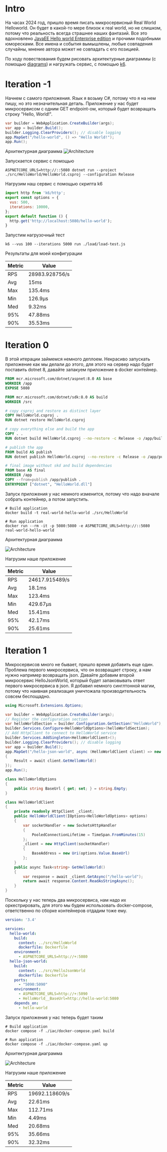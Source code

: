 # Intro

На часах 2024 год, пришло время писать микросервисный Real World Helloworld. Он будет в какой-то мере близок к real world, но не слишком, потому что реальность всегда страшнее наших фантазий. Все это вдохновлено [JavaEE Hello world Enterprise edition](https://github.com/Hello-World-EE/Java-Hello-World-Enterprise-Edition/tree/master) и прочими подобными юморесками. Все имена и события вымышлены, любые совпадения случайны, мнение автора может не совпадать с его позицией.

По ходу повествования будем рисовать архитектурные диаграммы (с помощью [diagrams](https://diagrams.mingrammer.com/)) и нагружать сервис, с помощью [k6](https://k6.io/). 

# Iteration -1

Начнем с самого приложения. Язык я возьму C#, потому что я на нем пишу, но это незначительная деталь. Приложение у нас будет микросервисом с одним GET endpoint-ом, который будет возвращать строку "Hello, World!".

```csharp
var builder = WebApplication.CreateBuilder(args);
var app = builder.Build();
builder.Logging.ClearProviders(); // disable logging
app.MapGet("/hello-world", () => "Hello World!");
app.Run();
```

Архитектурная диаграмма
![Architecture](./diagrams/output/iteration-1.png)

Запускается сервис с помощью

```shell
ASPNETCORE_URLS=http://::5080 dotnet run --project ./src/HelloWorld/HelloWorld.csproj --configuration Release
```

Нагрузим наш сервис c помощью скрипта k6
    
```javascript
import http from 'k6/http';
export const options = {
  vus: 500,
  iterations: 10000,
};
export default function () {
  http.get('http://localhost:5080/hello-world');
}
```
Запустим нагрузочный тест
```shell
k6 --vus 100 --iterations 5000 run ./load/load-test.js
```

Результаты для моей конфигурации

| Metric | Value |
| --- | --- |
|RPS| 28983.928756/s |
|Avg| 15ms |
|Max| 135.4ms |
|Min| 126.9µs |
|Med| 9.32ms |
|95%| 47.88ms |
|90%| 35.53ms |

# Iteration 0

В этой итерации займемся немного деплоем. Некрасиво запускать приложение как мы делали до этого, для этого на сервер надо будет поставить dotnet 8, давайте запакуем приложение в docker контейнер. 

```Dockerfile
FROM mcr.microsoft.com/dotnet/aspnet:8.0 AS base
WORKDIR /app
EXPOSE 5080

FROM mcr.microsoft.com/dotnet/sdk:8.0 AS build
WORKDIR /src

# copy csproj and restore as distinct layer
COPY HelloWorld.csproj .
RUN dotnet restore HelloWorld.csproj

# copy everything else and build the app
COPY . .
RUN dotnet build HelloWorld.csproj --no-restore -c Release -o /app/build

# publish the app
FROM build AS publish
RUN dotnet publish HelloWorld.csproj --no-restore -c Release -o /app/publish

# final image without skd and build dependencies
FROM base AS final
WORKDIR /app
COPY --from=publish /app/publish .
ENTRYPOINT ["dotnet", "HelloWorld.dll"]
```

Запуск приложения у нас немного изменится, потому что надо вначале собрать контейнер, а потом запустить.
    
```shell
# Build application
docker build -t real-world-hello-world ./src/HelloWorld

# Run application
docker run --rm -it -p 5080:5080 -e ASPNETCORE_URLS=http://::5080 real-world-hello-world
```

Архитектурная диаграмма

![Architecture](./diagrams/output/iteration0.png)

Нагрузим наше приложение

| Metric | Value |
| --- | --- |
|RPS| 24617.915489/s |
|Avg| 18.1ms |
|Max| 123.4ms |
|Min| 429.67µs |
|Med| 15.41ms |
|95%| 42.17ms  |
|90%| 25.61ms |

# Iteration 1

Микросервисов много не бывает, пришло время добавить еще один. Проблема первого микросервиса, что он возвращает строку, а нам нужно например возвращать json. Давайте добавим второй микросервис HelloJsonWorld, который будет запаковывать ответ первого микросервиса в json. Я добавил немного синглтонной магии, потому что наивная реализация уничтожала производительность совсем беспощадно.

```csharp
using Microsoft.Extensions.Options;

var builder = WebApplication.CreateBuilder(args);
// Register the configuration section
var helloWorldSection = builder.Configuration.GetSection("HelloWorld");
builder.Services.Configure<HelloWorldOptions>(helloWorldSection);
// Add HttpClient to connect to HelloWorld service
builder.Services.AddSingleton<HelloWorldClient>();
builder.Logging.ClearProviders(); // disable logging
var app = builder.Build();
app.MapGet("/hello-json-world", async (HelloWorldClient client) => new
{
    Result = await client.GetHelloWorld()
});
app.Run();

class HelloWorldOptions
{
    public string BaseUrl { get; set; } = string.Empty;
}

class HelloWorldClient
{
    private readonly HttpClient _client;
    public HelloWorldClient(IOptions<HelloWorldOptions> options)
    {
        var socketHandler = new SocketsHttpHandler
        {
            PooledConnectionLifetime = TimeSpan.FromMinutes(15)
        };
        _client = new HttpClient(socketHandler)
        {
            BaseAddress = new Uri(options.Value.BaseUrl)
        };
    }
    public async Task<string> GetHelloWorld()
    {
        var response = await _client.GetAsync("/hello-world");
        return await response.Content.ReadAsStringAsync();
    }
}
```

Поскольку у нас теперь два микросервиса, нам надо их оркестрировать, для этого мы будем использовать docker-compose, ответственно по сборке контейнеров отдадим тоже ему.

```yaml
version: '3.4'

services:
  hello-world:
    build:
      context: ../src/HelloWorld
      dockerfile: Dockerfile
    environment:
      - ASPNETCORE_URLS=http://+:5080
  hello-json-world:
    build:
      context: ../src/HelloJsonWorld
      dockerfile: Dockerfile
    ports:
      - "5090:5090"
    environment:
      - ASPNETCORE_URLS=http://+:5090
      - HelloWorld__BaseUrl=http://hello-world:5080
    depends_on:
      - hello-world
```

Запуск приложения у нас теперь будет таким

```shell
# Build application
docker compose -f ./iac/docker-compose.yaml build 

# Run application
docker compose -f ./iac/docker-compose.yaml up 
```

Архитектурная диаграмма

![Architecture](./diagrams/output/iteration1.png)

Нагрузим наше приложение

| Metric | Value |
| --- | --- |
|RPS| 19692.118609/s |
|Avg| 22.61ms |
|Max| 112.71ms |
|Min| 4.49ms |
|Med| 20.68ms |
|95%| 35.66ms  |
|90%| 32.32ms |
